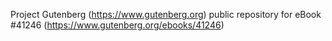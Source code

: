 Project Gutenberg (https://www.gutenberg.org) public repository for eBook #41246 (https://www.gutenberg.org/ebooks/41246)
